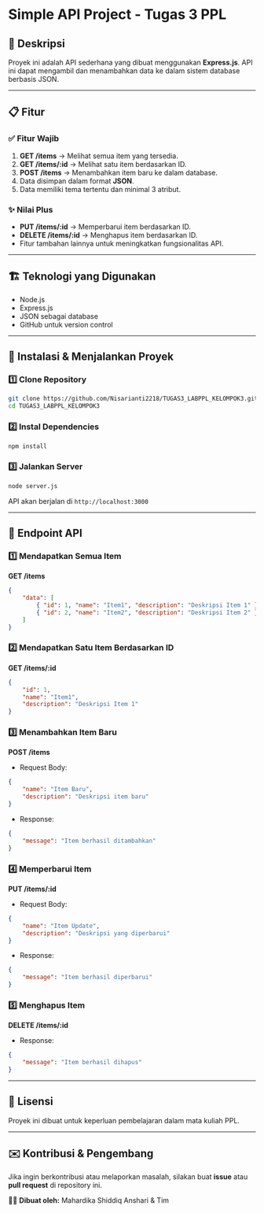 # Simple API Project - Tugas 3 PPL

## 📌 Deskripsi
Proyek ini adalah API sederhana yang dibuat menggunakan **Express.js**. API ini dapat mengambil dan menambahkan data ke dalam sistem database berbasis JSON.

---
## 📋 Fitur
### ✅ Fitur Wajib
1. **GET /items** → Melihat semua item yang tersedia.
2. **GET /items/:id** → Melihat satu item berdasarkan ID.
3. **POST /items** → Menambahkan item baru ke dalam database.
4. Data disimpan dalam format **JSON**.
5. Data memiliki tema tertentu dan minimal 3 atribut.

### ✨ Nilai Plus
- **PUT /items/:id** → Memperbarui item berdasarkan ID.
- **DELETE /items/:id** → Menghapus item berdasarkan ID.
- Fitur tambahan lainnya untuk meningkatkan fungsionalitas API.

---
## 🏗️ Teknologi yang Digunakan
- Node.js
- Express.js
- JSON sebagai database
- GitHub untuk version control

---
## 🚀 Instalasi & Menjalankan Proyek
### 1️⃣ Clone Repository
```bash
git clone https://github.com/Nisarianti2218/TUGAS3_LABPPL_KELOMPOK3.git
cd TUGAS3_LABPPL_KELOMPOK3
```

### 2️⃣ Instal Dependencies
```bash
npm install
```

### 3️⃣ Jalankan Server
```bash
node server.js
```
API akan berjalan di `http://localhost:3000`

---
## 📡 Endpoint API
### 1️⃣ Mendapatkan Semua Item
**GET /items**
```json
{
    "data": [
        { "id": 1, "name": "Item1", "description": "Deskripsi Item 1" },
        { "id": 2, "name": "Item2", "description": "Deskripsi Item 2" }
    ]
}
```

### 2️⃣ Mendapatkan Satu Item Berdasarkan ID
**GET /items/:id**
```json
{
    "id": 1,
    "name": "Item1",
    "description": "Deskripsi Item 1"
}
```

### 3️⃣ Menambahkan Item Baru
**POST /items**
- Request Body:
```json
{
    "name": "Item Baru",
    "description": "Deskripsi item baru"
}
```
- Response:
```json
{
    "message": "Item berhasil ditambahkan"
}
```

### 4️⃣ Memperbarui Item
**PUT /items/:id**
- Request Body:
```json
{
    "name": "Item Update",
    "description": "Deskripsi yang diperbarui"
}
```
- Response:
```json
{
    "message": "Item berhasil diperbarui"
}
```

### 5️⃣ Menghapus Item
**DELETE /items/:id**
- Response:
```json
{
    "message": "Item berhasil dihapus"
}
```

---
## 📜 Lisensi
Proyek ini dibuat untuk keperluan pembelajaran dalam mata kuliah PPL.

---
## ✉️ Kontribusi & Pengembang
Jika ingin berkontribusi atau melaporkan masalah, silakan buat **issue** atau **pull request** di repository ini.

👩‍💻 **Dibuat oleh:** Mahardika Shiddiq Anshari & Tim

